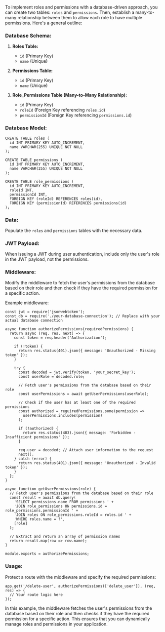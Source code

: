 
To implement roles and permissions with a database-driven approach, you can create two tables: `roles` and `permissions`. Then, establish a many-to-many relationship between them to allow each role to have multiple permissions. Here's a general outline:

### Database Schema:

1. **Roles Table:**

    - `id` (Primary Key)
    - `name` (Unique)
2. **Permissions Table:**
    
    - `id` (Primary Key)
    - `name` (Unique)
3. **Role_Permissions Table (Many-to-Many Relationship):**
    
    - `id` (Primary Key)
    - `roleId` (Foreign Key referencing `roles.id`)
    - `permissionId` (Foreign Key referencing `permissions.id`)

### Database Model:

```
CREATE TABLE roles (
  id INT PRIMARY KEY AUTO_INCREMENT,
  name VARCHAR(255) UNIQUE NOT NULL
);

CREATE TABLE permissions (
  id INT PRIMARY KEY AUTO_INCREMENT,
  name VARCHAR(255) UNIQUE NOT NULL
);

CREATE TABLE role_permissions (
  id INT PRIMARY KEY AUTO_INCREMENT,
  roleId INT,
  permissionId INT,
  FOREIGN KEY (roleId) REFERENCES roles(id),
  FOREIGN KEY (permissionId) REFERENCES permissions(id)
);

```
### Data:
Populate the `roles` and `permissions` tables with the necessary data.

### JWT Payload:
When issuing a JWT during user authentication, include only the user's role in the JWT payload, not the permissions.

### Middleware:
Modify the middleware to fetch the user's permissions from the database based on their role and then check if they have the required permission for a specific action.

Example middleware:

```
const jwt = require('jsonwebtoken');
const db = require('./your-database-connection'); // Replace with your actual database connection

async function authorizePermissions(requiredPermissions) {
  return async (req, res, next) => {
    const token = req.header('Authorization');

    if (!token) {
      return res.status(401).json({ message: 'Unauthorized - Missing token' });
    }

    try {
      const decoded = jwt.verify(token, 'your_secret_key');
      const userRole = decoded.role;

      // Fetch user's permissions from the database based on their role
      const userPermissions = await getUserPermissions(userRole);

      // Check if the user has at least one of the required permissions
      const authorized = requiredPermissions.some(permission =>
        userPermissions.includes(permission)
      );

      if (!authorized) {
        return res.status(403).json({ message: 'Forbidden - Insufficient permissions' });
      }

      req.user = decoded; // Attach user information to the request
      next();
    } catch (error) {
      return res.status(401).json({ message: 'Unauthorized - Invalid token' });
    }
  };
}

async function getUserPermissions(role) {
  // Fetch user's permissions from the database based on their role
  const result = await db.query(
    'SELECT permissions.name FROM permissions ' +
    'JOIN role_permissions ON permissions.id = role_permissions.permissionId ' +
    'JOIN roles ON role_permissions.roleId = roles.id ' +
    'WHERE roles.name = ?',
    [role]
  );

  // Extract and return an array of permission names
  return result.map(row => row.name);
}

module.exports = authorizePermissions;

```

### Usage:

Protect a route with the middleware and specify the required permissions:

```
app.get('/delete-user', authorizePermissions(['delete_user']), (req, res) => {
  // Your route logic here
});

```

In this example, the middleware fetches the user's permissions from the database based on their role and then checks if they have the required permission for a specific action. This ensures that you can dynamically manage roles and permissions in your application.